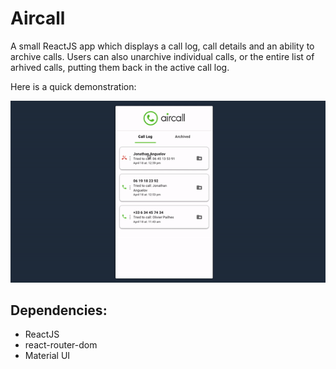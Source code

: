 # Aircall

A small ReactJS app which displays a call log, call details and an ability to archive calls.  Users can also unarchive individual calls, or the entire list of arhived calls, putting them back in the active call log.

Here is a quick demonstration:

![using aircall](https://github.com/taylornoj/app-aircall/blob/main/docs/aircall.gif?raw=true)

## Dependencies:
- ReactJS
- react-router-dom
- Material UI
